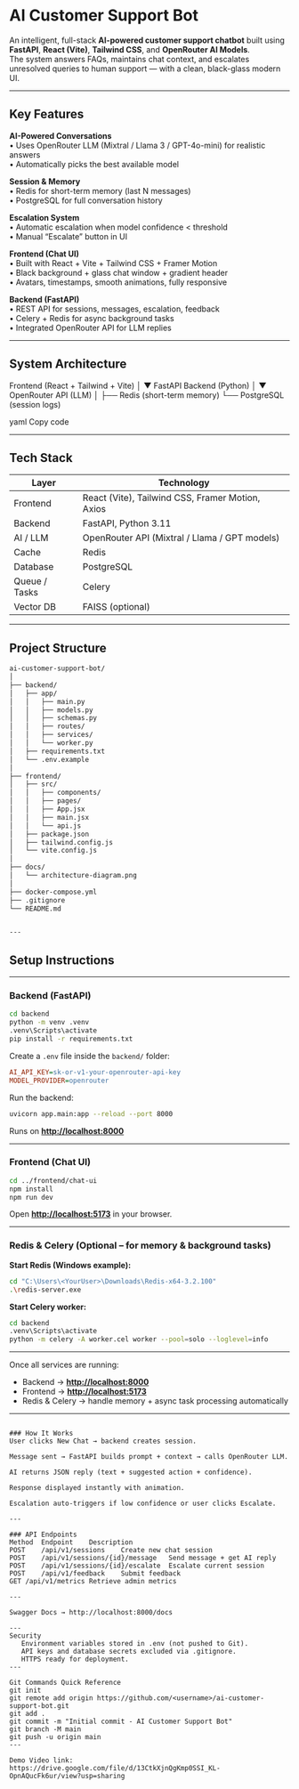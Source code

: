 # AI Customer Support Bot

An intelligent, full-stack **AI-powered customer support chatbot** built using **FastAPI**, **React (Vite)**, **Tailwind CSS**, and **OpenRouter AI Models**.  
The system answers FAQs, maintains chat context, and escalates unresolved queries to human support — with a clean, black-glass modern UI.

---

## Key Features

**AI-Powered Conversations**  
• Uses OpenRouter LLM (Mixtral / Llama 3 / GPT-4o-mini) for realistic answers  
• Automatically picks the best available model  

 **Session & Memory**  
• Redis for short-term memory (last N messages)  
• PostgreSQL for full conversation history  

**Escalation System**  
• Automatic escalation when model confidence < threshold  
• Manual “Escalate” button in UI  

**Frontend (Chat UI)**  
• Built with React + Vite + Tailwind CSS + Framer Motion  
• Black background + glass chat window + gradient header  
• Avatars, timestamps, smooth animations, fully responsive  

**Backend (FastAPI)**  
• REST API for sessions, messages, escalation, feedback  
• Celery + Redis for async background tasks  
• Integrated OpenRouter API for LLM replies  

---

##  System Architecture

Frontend (React + Tailwind + Vite)
│
▼
FastAPI Backend (Python)
│
▼
OpenRouter API (LLM)
│
├── Redis (short-term memory)
└── PostgreSQL (session logs)

yaml
Copy code

---

## Tech Stack

| Layer | Technology |
|--------|-------------|
| Frontend | React (Vite), Tailwind CSS, Framer Motion, Axios |
| Backend | FastAPI, Python 3.11 |
| AI / LLM | OpenRouter API (Mixtral / Llama / GPT models) |
| Cache | Redis |
| Database | PostgreSQL |
| Queue / Tasks | Celery |
| Vector DB | FAISS (optional) |

---

## Project Structure
```bash
ai-customer-support-bot/
│
├── backend/
│   ├── app/
│   │   ├── main.py
│   │   ├── models.py
│   │   ├── schemas.py
│   │   ├── routes/
│   │   ├── services/
│   │   └── worker.py
│   ├── requirements.txt
│   └── .env.example
│
├── frontend/
│   ├── src/
│   │   ├── components/
│   │   ├── pages/
│   │   ├── App.jsx
│   │   ├── main.jsx
│   │   └── api.js
│   ├── package.json
│   ├── tailwind.config.js
│   └── vite.config.js
│
├── docs/
│   └── architecture-diagram.png
│
├── docker-compose.yml
├── .gitignore
└── README.md


---

````
##  Setup Instructions

---

###  Backend (FastAPI)

```bash
cd backend
python -m venv .venv
.venv\Scripts\activate
pip install -r requirements.txt
````

Create a `.env` file inside the `backend/` folder:

```ini
AI_API_KEY=sk-or-v1-your-openrouter-api-key
MODEL_PROVIDER=openrouter
```

Run the backend:

```bash
uvicorn app.main:app --reload --port 8000
```

 Runs on **[http://localhost:8000](http://localhost:8000)**

---

###  Frontend (Chat UI)

```bash
cd ../frontend/chat-ui
npm install
npm run dev
```

 Open **[http://localhost:5173](http://localhost:5173)** in your browser.

---

###  Redis & Celery (Optional – for memory & background tasks)

**Start Redis (Windows example):**

```bash
cd "C:\Users\<YourUser>\Downloads\Redis-x64-3.2.100"
.\redis-server.exe
```

**Start Celery worker:**

```bash
cd backend
.venv\Scripts\activate
python -m celery -A worker.cel worker --pool=solo --loglevel=info
```

---

 Once all services are running:

* Backend → **[http://localhost:8000](http://localhost:8000)**
* Frontend → **[http://localhost:5173](http://localhost:5173)**
* Redis & Celery → handle memory + async task processing automatically

---

```

### How It Works
User clicks New Chat → backend creates session.

Message sent → FastAPI builds prompt + context → calls OpenRouter LLM.

AI returns JSON reply (text + suggested action + confidence).

Response displayed instantly with animation.

Escalation auto-triggers if low confidence or user clicks Escalate.

---

### API Endpoints
Method	Endpoint	Description
POST	/api/v1/sessions	Create new chat session
POST	/api/v1/sessions/{id}/message	Send message + get AI reply
POST	/api/v1/sessions/{id}/escalate	Escalate current session
POST	/api/v1/feedback	Submit feedback
GET	/api/v1/metrics	Retrieve admin metrics

---

Swagger Docs → http://localhost:8000/docs

--- 
Security
   Environment variables stored in .env (not pushed to Git).
   API keys and database secrets excluded via .gitignore.
   HTTPS ready for deployment.
---

Git Commands Quick Reference
git init
git remote add origin https://github.com/<username>/ai-customer-support-bot.git
git add .
git commit -m "Initial commit - AI Customer Support Bot"
git branch -M main
git push -u origin main
---

Demo Video link:
https://drive.google.com/file/d/13CtkXjnQgKmp0SSI_KL-OpnAQucFk6ur/view?usp=sharing


